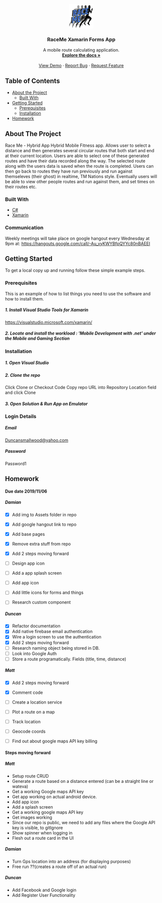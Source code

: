 


<!-- PROJECT LOGO -->
<br />
<p align="center">
  <a href="https://github.com/othneildrew/Best-README-Template">
    <img src="Assets/RaceMe_Logo.png" alt="Logo" width="80" height="80">
  </a>

  <h3 align="center">RaceMe Xamarin Forms App</h3>

  <p align="center">
    A mobile route calculating application.
    <br />
    <a href="https://github.com/othneildrew/Best-README-Template"><strong>Explore the docs »</strong></a>
    <br />
    <br />
    <a href="https://github.com/othneildrew/Best-README-Template">View Demo</a>
    ·
    <a href="https://github.com/othneildrew/Best-README-Template/issues">Report Bug</a>
    ·
    <a href="https://github.com/othneildrew/Best-README-Template/issues">Request Feature</a>
  </p>
</p>



<!-- TABLE OF CONTENTS -->
## Table of Contents

* [About the Project](#about-the-project)
  * [Built With](#built-with)
* [Getting Started](#getting-started)
  * [Prerequisites](#prerequisites)
  * [Installation](#installation)
* [Homework](#homework)
<!--
* [Usage](#usage)
* [Roadmap](#roadmap)
* [Contributing](#contributing)
* [License](#license)
* [Contact](#contact)
* [Acknowledgements](#acknowledgements)
-->



<!-- ABOUT THE PROJECT -->
## About The Project
Race Me - Hybrid App
Hybrid Mobile Fitness app. Allows user to select a distance and then generates several circular routes that both start and end at their current location. Users are able to select one of these generated routes and have their data recorded along the way. The selected route along with the users data is saved when the route is completed. Users can then go back to routes they have run previously and run against themseleves (their ghost) in realtime, TM Nations style. Eventually users will be able to view other people routes and run against them, and set times on their routes etc.


### Built With
* [C#](https://getbootstrap.com)
* [Xamarin](https://visualstudio.microsoft.com/xamarin/)

<!-- Communication -->
### Communication
Weekly meetings will take place on google hangout every Wednesday at 9pm
at: https://hangouts.google.com/call/-Au_vyKWYBfpQYYc80nBAEEI


<!-- GETTING STARTED -->
## Getting Started

To get a local copy up and running follow these simple example steps.

### Prerequisites

This is an example of how to list things you need to use the software and how to install them.
##### 1. Install Visual Studio Tools for Xamarin
https://visualstudio.microsoft.com/xamarin/
##### 2. Locate and install the workload : 'Mobile Development with .net' under the Mobile and Gaming Section


### Installation

##### 1. Open Visual Studio
##### 2. Clone the repo
Click Clone or Checkout Code
Copy repo URL into Repository Location field and click Clone
##### 3. Open Solution & Run App on Emulator

### Login Details

##### Email
Duncansmallwood@yahoo.com
##### Password
Password1

<!-- HOMEWORK -->
## Homework
#### Due date 2019/11/06
##### Damian
- [x] Add img to Assets folder in repo
- [x] Add google hangout link to repo
- [x] Add base pages
- [x] Remove extra stuff from repo
- [x] Add 2 steps moving forward
- [ ] Design app icon
- [ ] Add a app splash screen
- [ ] Add app icon
- [ ] Add little icons for forms and things
- [ ] Research custom component


##### Duncan
- [x] Refactor documentation
- [x] Add native firebase email authentication
- [x] Wire a login screen to use the authentication
- [x] Add 2 steps moving forward
- [ ] Research naming object being stored in DB.
- [ ] Look into Google Auth
- [ ] Store a route programatically. Fields (title, time, distance)

##### Matt
- [x] Add 2 steps moving forward
- [x] Comment code
- [ ] Create a location service
- [ ] Plot a route on a map
- [ ] Track location
- [ ] Geocode coords
- [ ] Find out about google maps API key billing


#### Steps moving forward
##### Matt
- Setup route CRUD
- Generate a route based on a distance entered (can be a straight line or wateva)
- Get a working Google maps API key
- Get app working on actual android device.
- Add app icon
- Add a splash screen
- Get a working google maps API key
- Get images working
- Since our repo is public, we need to add any files where the Google API key is visible, to gitIgnore
- Show spinner when logging in
- Flesh out a route card in the UI
##### Damian
- Turn Gps location into an address (for displaying purposes)
- Free run ??(creates a route off of an actual run)
##### Duncan
- Add Facebook and Google login
- Add Register User Functionality












